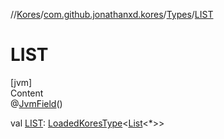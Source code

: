 //[Kores](../../index.md)/[com.github.jonathanxd.kores](../index.md)/[Types](index.md)/[LIST](-l-i-s-t.md)



# LIST  
[jvm]  
Content  
@[JvmField](https://kotlinlang.org/api/latest/jvm/stdlib/kotlin.jvm/-jvm-field/index.html)()  
  
val [LIST](-l-i-s-t.md): [LoadedKoresType](../../com.github.jonathanxd.kores.type/-loaded-kores-type/index.md)<[List](https://kotlinlang.org/api/latest/jvm/stdlib/kotlin.collections/-list/index.html)<*>>  



